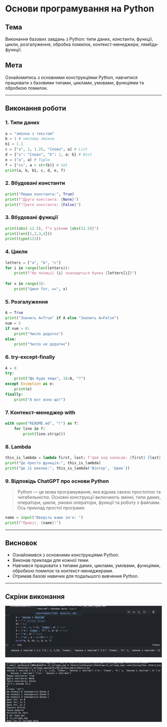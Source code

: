 # Основи програмування на Python

## Тема
Виконання базових завдань з Python: типи даних, константи, функції, цикли, розгалуження, обробка помилок, контекст-менеджери, лямбда-функції.

## Мета
Ознайомитись з основними конструкціями Python, навчитися працювати з базовими типами, циклами, умовами, функціями та обробкою помилок.

---

## Виконання роботи

### 1. Типи даних
```python
a = "змінна з текстом"
b = 1 # числова змінна
b1 = 1.1
c = ["a", 1, 1.25, "Слово", a] # List
d = {"a": "Слово", "b": 1, a: b} # Dict
e = ("a", a) # Tuple
f = {"ss", a + str(b)} # Set
print(a, b, b1, c, d, e, f)
```

### 2. Вбудовані константи
```python
print("Перша константа:", True)
print(f"Друга константа: {None}")
print(f"Третя константа: {False}")
```

### 3. Вбудовані функції
```python
print(abs(-12.5), f"є рівним {abs(12.5)}")
print(len([1,2,3,4]))
print(type(123))
```

### 4. Цикли
```python
letters = ["a", "b", "c"]
for i in range(len(letters)):
    print(f"На позиції {i} знаходиться буква {letters[i]}")

for x in range(3):
    print("Цикл for, x=", x)
```

### 5. Розгалуження
```python
A = True
print("Значить А=True" if A else "Значить А=False")
num = 5
if num > 0:
    print("Число додатнє")
else:
    print("Число не додатнє")
```

### 6. try-except-finally
```python
A = 0
try:
    print("Що буде якщо", 10/A, "?")
except Exception as e:
    print(e)
finally:
    print("А вот воно що!")
```

### 7. Контекст-менеджер with
```python
with open("README.md", "r") as f:
    for line in f:
        print(line.strip())
```

### 8. Lambda
```python
this_is_lambda = lambda first, last: f'Цей код написав: {first} {last}'
print("Це просто функція:", this_is_lambda)
print("Це її виклик:", this_is_lambda('Віктор', 'Цвик'))
```

### 9. Відповідь ChatGPT про основи Python
> Python — це мова програмування, яка відома своєю простотою та читабельністю. Основні конструкції включають змінні, типи даних, оператори, цикли, умовні оператори, функції та роботу з файлами. Ось приклад простої програми:

```python
name = input("Введіть ваше ім'я: ")
print(f"Привіт, {name}!")
```

---

## Висновок
- Ознайомився з основними конструкціями Python.
- Виконав приклади для кожної теми.
- Навчився працювати з типами даних, циклами, умовами, функціями, обробкою помилок та контекст-менеджерами.
- Отримав базові навички для подальшого вивчення Python.

---

## Скріни виконання
![Виконання завдань](assets/screen_1.png)

![Виконання завдань](assets/screen_2.png)
